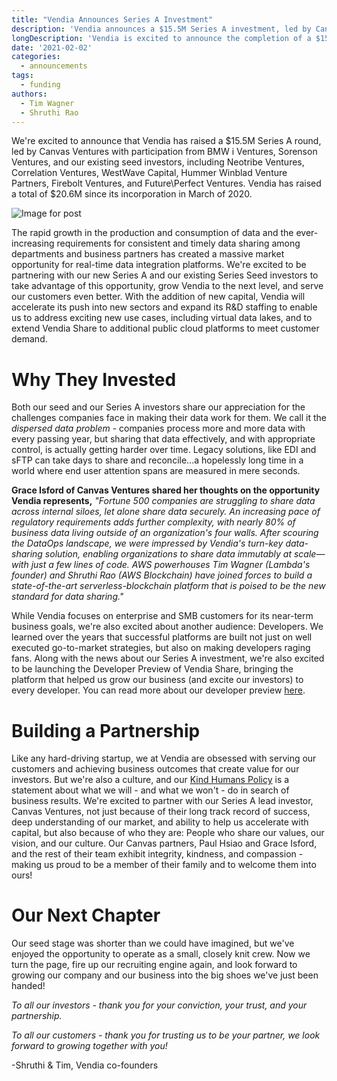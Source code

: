 ```yaml
---
title: "Vendia Announces Series A Investment"
description: 'Vendia announces a $15.5M Series A investment, led by Canvas Ventures'
longDescription: 'Vendia is excited to announce the completion of a $15.5M Series A investment, led by Canvas Ventures with participation from BMW i Ventures, Sorenson Ventures, and our existing seed investors'
date: '2021-02-02'
categories:
  - announcements
tags:
  - funding
authors:
  - Tim Wagner
  - Shruthi Rao
---
```


We're excited to announce that Vendia has raised a $15.5M Series A round, led
by Canvas Ventures with participation from BMW i Ventures, Sorenson Ventures,
and our existing seed investors, including Neotribe Ventures, Correlation
Ventures, WestWave Capital, Hummer Winblad Venture Partners, Firebolt Ventures,
and Future\Perfect Ventures. Vendia has raised a total of $20.6M since its
incorporation in March of 2020.

![Image for post](https://d24nhiikxn5jns.cloudfront.net/images/Series%20A%20Announcement%20blog%20image%201.png)

The rapid growth in the production and consumption of data and the
ever-increasing requirements for consistent and timely data sharing among
departments and business partners has created a massive market opportunity for
real-time data integration platforms. We're excited to be partnering with our
new Series A and our existing Series Seed investors to take advantage of
this opportunity, grow Vendia to the next level, and serve our customers even
better. With the addition of new capital, Vendia will
accelerate its push into new sectors and expand its R&D staffing to enable us
to address exciting new use cases, including virtual data lakes, and to extend
Vendia Share to additional public cloud platforms to meet customer demand.

Why They Invested
=================

Both our seed and our Series A investors share our appreciation for the
challenges companies face in making their data work for them. We call it the
_dispersed data problem_ - companies process more and more data with every
passing year, but sharing that data effectively, and with appropriate control,
is actually getting harder over time. Legacy solutions, like EDI and sFTP can
take days to share and reconcile...a hopelessly long time in a world where end
user attention spans are measured in mere seconds. 

**Grace Isford of Canvas Ventures shared her thoughts on the opportunity Vendia represents,**
_"Fortune 500 companies are struggling to share data across internal siloes,
let alone share data securely. An increasing pace of regulatory requirements
adds further complexity, with nearly 80% of business data living outside of an
organization's four walls. After scouring the DataOps landscape, we were
impressed by Vendia's turn-key data-sharing solution, enabling organizations to
share data immutably at scale—with just a few lines of code. AWS powerhouses
Tim Wagner (Lambda's founder) and Shruthi Rao (AWS Blockchain) have joined
forces to build a state-of-the-art serverless-blockchain platform that is poised
to be the new standard for data sharing."_

While Vendia focuses on enterprise and SMB customers for its near-term business
goals, we're also excited about another audience: Developers. We learned over
the years that successful platforms are built not just on well executed
go-to-market strategies, but also on making developers raging fans. Along with the
news about our Series A investment, we're also excited to be launching the
Developer Preview of Vendia Share, bringing the platform that helped us grow our
business (and excite our investors) to every developer. You can read more about
our developer preview [here](https://vendia.net/blog/welcome-to-developer-preview).

Building a Partnership
======================

Like any hard-driving startup, we at Vendia are obsessed with serving our
customers and achieving business outcomes that create value for our investors.
But we're also a culture, and our [Kind Humans Policy](https://vendia.net/kind-humans)
is a statement about what we will - and what we won't - do in search of business
results. We're excited to partner with our Series A lead investor, Canvas
Ventures, not just because of their long track record of success, deep
understanding of our market, and ability to help us accelerate with
capital, but also because of who they are: People who share our values, our
vision, and our culture. Our Canvas partners, Paul Hsiao and Grace Isford,
and the rest of their team exhibit integrity, kindness, and compassion - making
us proud to be a member of their family and to welcome them into ours!

Our Next Chapter
================

Our seed stage was shorter than we could have imagined, but we've enjoyed the
opportunity to operate as a small, closely knit crew. Now we turn the page,
fire up our recruiting engine again, and look forward to growing our company
and our business into the big shoes we've just been handed! 

_To all our investors - thank you for your conviction, your trust, and your partnership._

_To all our customers - thank you for trusting us to be your partner, we look forward to growing together with you!_

-Shruthi & Tim, Vendia co-founders
